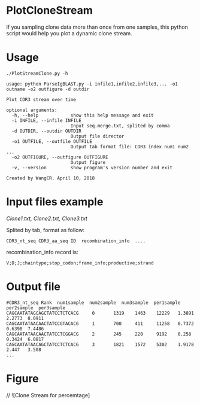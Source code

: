 # PlotCloneStream
If you sampling clone data more than once from one samples, this python script would help you plot a dynamic clone stream.

# Usage
```
./PlotStreamClone.py -h

usage: python ParseIgBLAST.py -i infile1,infile2,infile3,... -o1 outname -o2 outfigure -d outdir

Plot CDR3 stream over time

optional arguments:
  -h, --help            show this help message and exit
  -i INFILE, --infile INFILE
                        Input seq.merge.txt, splited by comma
  -d OUTDIR, --outdir OUTDIR
                        Output file director
  -o1 OUTFILE, --outfile OUTFILE
                        Output tab format file: CDR3 index num1 num2 ...
  -o2 OUTFIGURE, --outfigure OUTFIGURE
                        Output figure
  -v, --version         show program's version number and exit

Created by WangCR. April 10, 2018
```

# Input files example
*Clone1.txt, Clone2.txt, Clone3.txt*

Splited by tab, format as follow:
```
CDR3_nt_seq CDR3_aa_seq ID  recombination_info  ....
```
recombination_info record is:
```
V;D;J;chaintype;stop_codon;frame_info;productive;strand
```

# Output file
```
#CDR3_nt_seq Rank  num1sample  num2sample  num3sample  per1sample  per2sample  per3sample
CAGCAATATAGCAGCTATCCTCTCACG     0       1319    1463    12229   1.3891  2.2773  8.0911
CAGCAATATAACAACTATCCGTACACG     1       700     411     11258   0.7372  0.6398  7.4486
CAGCAATATAACAACTATCCTCGGACG     2       245     220     9192    0.258   0.3424  6.0817
CAGCAATATAACAGCTATCCTCTCACG     3       1821    1572    5302    1.9178  2.447   3.508
...
```

# Figure
// ![Clone Stream for percemtage]
